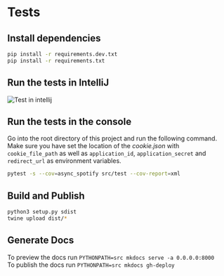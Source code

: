 # Tests

## Install dependencies

```bash
pip install -r requirements.dev.txt
pip install -r requirements.txt
```

## Run the tests in IntelliJ

![Test in intellij](https://i.imgur.com/4BNRlRz.png)

## Run the tests in the console

Go into the root directory of this project and run the following command.
Make sure you have set the location of the *cookie.json* with `cookie_file_path` as well as `application_id`, `application_secret` and `redirect_url` as environment variables. 

```bash
pytest -s --cov=async_spotify src/test --cov-report=xml
```

## Build and Publish

```bash
python3 setup.py sdist
twine upload dist/*
```

## Generate Docs

To preview the docs run `PYTHONPATH=src mkdocs serve -a 0.0.0.0:8000`  
To publish the docs run `PYTHONPATH=src mkdocs gh-deploy`  
